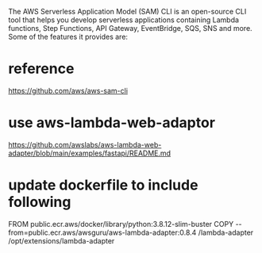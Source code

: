 The AWS Serverless Application Model (SAM) CLI is an open-source CLI tool that helps you develop serverless applications containing Lambda functions, Step Functions, API Gateway, EventBridge, SQS, SNS and more. Some of the features it provides are:

# reference
https://github.com/aws/aws-sam-cli

# use aws-lambda-web-adaptor
https://github.com/awslabs/aws-lambda-web-adapter/blob/main/examples/fastapi/README.md

# update dockerfile to include following
FROM public.ecr.aws/docker/library/python:3.8.12-slim-buster
COPY --from=public.ecr.aws/awsguru/aws-lambda-adapter:0.8.4 /lambda-adapter /opt/extensions/lambda-adapter